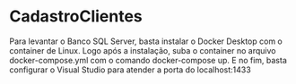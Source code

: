 # CadastroClientes

Para levantar o Banco SQL Server, basta instalar o Docker Desktop com o container de Linux.
Logo após a instalação, suba o container no arquivo docker-compose.yml com o comando docker-compose up.
E no fim, basta configurar o Visual Studio para atender a porta do localhost:1433
